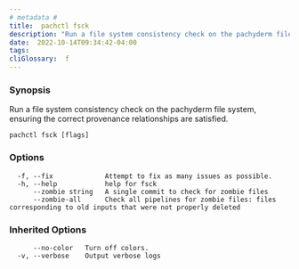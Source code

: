 ```yaml
---
# metadata # 
title:  pachctl fsck
description: "Run a file system consistency check on the pachyderm file system, ensuring the correct provenance relationships are satisfied."
date:  2022-10-14T09:34:42-04:00
tags:
cliGlossary:  f
---
```


### Synopsis

Run a file system consistency check on the pachyderm file system, ensuring the correct provenance relationships are satisfied.

```
pachctl fsck [flags]
```

### Options

```
  -f, --fix             Attempt to fix as many issues as possible.
  -h, --help            help for fsck
      --zombie string   A single commit to check for zombie files
      --zombie-all      Check all pipelines for zombie files: files corresponding to old inputs that were not properly deleted
```

### Inherited Options

```
      --no-color   Turn off colors.
  -v, --verbose    Output verbose logs
```

